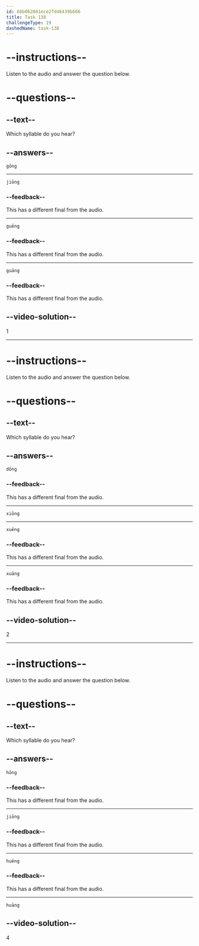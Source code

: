 ```yaml
---
id: 68b062081ece2fd46439b666
title: Task 138
challengeType: 19
dashedName: task-138
---
```


<!-- (Audio) A: gōng -->

# --instructions--

Listen to the audio and answer the question below.

# --questions--

## --text--

Which syllable do you hear?

## --answers--

`gōng`

---

`jiōng`

### --feedback--

This has a different final from the audio.

---

`guēng`

### --feedback--

This has a different final from the audio.

---

`guāng`

### --feedback--

This has a different final from the audio.

## --video-solution--

1

---

<!-- (Audio) A: xiōng -->

# --instructions--

Listen to the audio and answer the question below.

# --questions--

## --text--

Which syllable do you hear?

## --answers--

`dōng`

### --feedback--

This has a different final from the audio.

---

`xiōng`

---

`xuēng`

### --feedback--

This has a different final from the audio.

---

`xuāng`

### --feedback--

This has a different final from the audio.

## --video-solution--

2

---

<!-- (Audio) A: huāng -->

# --instructions--

Listen to the audio and answer the question below.

# --questions--

## --text--

Which syllable do you hear?

## --answers--

`hōng`

### --feedback--

This has a different final from the audio.

---

`jiōng`

### --feedback--

This has a different final from the audio.

---

`huēng`

### --feedback--

This has a different final from the audio.

---

`huāng`

## --video-solution--

4
